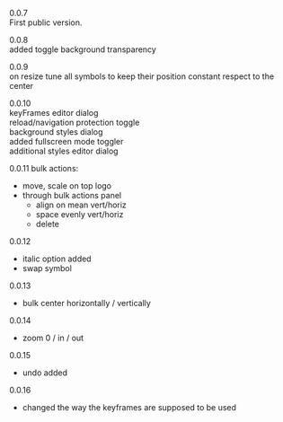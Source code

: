 0.0.7  
First public version. 

0.0.8  
added toggle background transparency  

0.0.9  
on resize tune all symbols to keep their position constant respect to the center  

0.0.10  
keyFrames editor dialog  
reload/navigation protection toggle  
background styles dialog  
added fullscreen mode toggler  
additional styles editor dialog  

0.0.11
bulk actions:  
- move, scale on top logo
- through bulk actions panel
    - align on mean vert/horiz
    - space evenly vert/horiz
    - delete

0.0.12
- italic option added
- swap symbol

0.0.13
- bulk center horizontally / vertically

0.0.14
- zoom 0 / in / out

0.0.15
- undo added

0.0.16
- changed the way the keyframes are supposed to be used